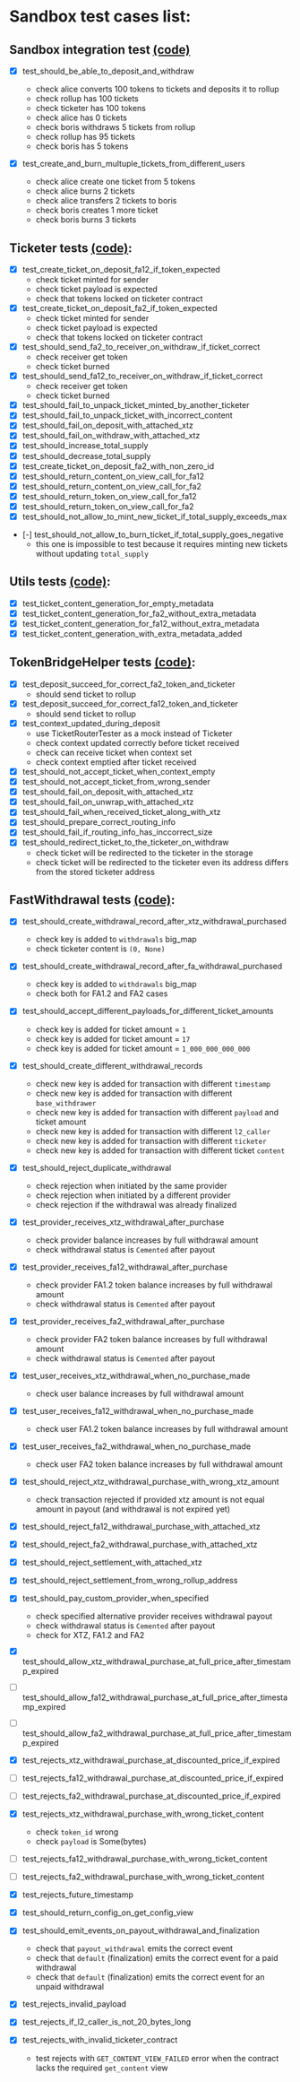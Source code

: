 # Sandbox test cases list:

## Sandbox integration test [(code)](test_communication.py)
- [x] test_should_be_able_to_deposit_and_withdraw
    - check alice converts 100 tokens to tickets and deposits it to rollup
    - check rollup has 100 tickets
    - check ticketer has 100 tokens
    - check alice has 0 tickets
    - check boris withdraws 5 tickets from rollup
    - check rollup has 95 tickets
    - check boris has 5 tokens

- [x] test_create_and_burn_multuple_tickets_from_different_users
    - check alice create one ticket from 5 tokens
    - check alice burns 2 tickets
    - check alice transfers 2 tickets to boris
    - check boris creates 1 more ticket
    - check boris burns 3 tickets

## Ticketer tests [(code)](test_ticketer.py):
- [x] test_create_ticket_on_deposit_fa12_if_token_expected
    - check ticket minted for sender
    - check ticket payload is expected
    - check that tokens locked on ticketer contract
- [x] test_create_ticket_on_deposit_fa2_if_token_expected
    - check ticket minted for sender
    - check ticket payload is expected
    - check that tokens locked on ticketer contract
- [x] test_should_send_fa2_to_receiver_on_withdraw_if_ticket_correct
    - check receiver get token
    - check ticket burned
- [x] test_should_send_fa12_to_receiver_on_withdraw_if_ticket_correct
    - check receiver get token
    - check ticket burned
- [x] test_should_fail_to_unpack_ticket_minted_by_another_ticketer
- [x] test_should_fail_to_unpack_ticket_with_incorrect_content
- [x] test_should_fail_on_deposit_with_attached_xtz
- [x] test_should_fail_on_withdraw_with_attached_xtz
- [x] test_should_increase_total_supply
- [x] test_should_decrease_total_supply
- [x] test_create_ticket_on_deposit_fa2_with_non_zero_id
- [x] test_should_return_content_on_view_call_for_fa12
- [x] test_should_return_content_on_view_call_for_fa2
- [x] test_should_return_token_on_view_call_for_fa12
- [x] test_should_return_token_on_view_call_for_fa2
- [x] test_should_not_allow_to_mint_new_ticket_if_total_supply_exceeds_max
- [-] test_should_not_allow_to_burn_ticket_if_total_supply_goes_negative
    - this one is impossible to test because it requires minting new tickets without updating `total_supply`

## Utils tests [(code)](test_utils.py):
- [x] test_ticket_content_generation_for_empty_metadata
- [x] test_ticket_content_generation_for_fa2_without_extra_metadata
- [x] test_ticket_content_generation_for_fa12_without_extra_metadata
- [x] test_ticket_content_generation_with_extra_metadata_added

## TokenBridgeHelper tests [(code)](test_token_bridge_helper.py):
- [x] test_deposit_succeed_for_correct_fa2_token_and_ticketer
    - should send ticket to rollup
- [x] test_deposit_succeed_for_correct_fa12_token_and_ticketer
    - should send ticket to rollup
- [x] test_context_updated_during_deposit
    - use TicketRouterTester as a mock instead of Ticketer
    - check context updated correctly before ticket received
    - check can receive ticket when context set
    - check context emptied after ticket received
- [x] test_should_not_accept_ticket_when_context_empty
- [x] test_should_not_accept_ticket_from_wrong_sender
- [x] test_should_fail_on_deposit_with_attached_xtz
- [x] test_should_fail_on_unwrap_with_attached_xtz
- [x] test_should_fail_when_received_ticket_along_with_xtz
- [x] test_should_prepare_correct_routing_info
- [x] test_should_fail_if_routing_info_has_inccorrect_size
- [x] test_should_redirect_ticket_to_the_ticketer_on_withdraw
    - check ticket will be redirected to the ticketer in the storage
    - check ticket will be redirected to the ticketer even its address differs from the stored ticketer address

## FastWithdrawal tests [(code)](test_fast_withdrawal.py):
- [x] test_should_create_withdrawal_record_after_xtz_withdrawal_purchased
    - check key is added to `withdrawals` big_map
    - check ticketer content is `(0, None)`

- [x] test_should_create_withdrawal_record_after_fa_withdrawal_purchased
    - check key is added to `withdrawals` big_map
    - check both for FA1.2 and FA2 cases

- [x] test_should_accept_different_payloads_for_different_ticket_amounts
    - check key is added for ticket amount = `1`
    - check key is added for ticket amount = `17`
    - check key is added for ticket amount = `1_000_000_000_000`

- [x] test_should_create_different_withdrawal_records
    - check new key is added for transaction with different `timestamp`
    - check new key is added for transaction with different `base_withdrawer`
    - check new key is added for transaction with different `payload` and ticket amount
    - check new key is added for transaction with different `l2_caller`
    - check new key is added for transaction with different `ticketer`
    - check new key is added for transaction with different ticket `content`

- [x] test_should_reject_duplicate_withdrawal
    - check rejection when initiated by the same provider
    - check rejection when initiated by a different provider
    - check rejection if the withdrawal was already finalized

- [x] test_provider_receives_xtz_withdrawal_after_purchase
    - check provider balance increases by full withdrawal amount
    - check withdrawal status is `Cemented` after payout

- [x] test_provider_receives_fa12_withdrawal_after_purchase
    - check provider FA1.2 token balance increases by full withdrawal amount
    - check withdrawal status is `Cemented` after payout

- [x] test_provider_receives_fa2_withdrawal_after_purchase
    - check provider FA2 token balance increases by full withdrawal amount
    - check withdrawal status is `Cemented` after payout

- [x] test_user_receives_xtz_withdrawal_when_no_purchase_made
    - check user balance increases by full withdrawal amount

- [x] test_user_receives_fa12_withdrawal_when_no_purchase_made
    - check user FA1.2 token balance increases by full withdrawal amount

- [x] test_user_receives_fa2_withdrawal_when_no_purchase_made
    - check user FA2 token balance increases by full withdrawal amount

- [x] test_should_reject_xtz_withdrawal_purchase_with_wrong_xtz_amount
    - check transaction rejected if provided xtz amount is not equal amount in payout (and withdrawal is not expired yet)

- [x] test_should_reject_fa12_withdrawal_purchase_with_attached_xtz
- [x] test_should_reject_fa2_withdrawal_purchase_with_attached_xtz
- [x] test_should_reject_settlement_with_attached_xtz
- [x] test_should_reject_settlement_from_wrong_rollup_address

- [x] test_should_pay_custom_provider_when_specified
    - check specified alternative provider receives withdrawal payout
    - check withdrawal status is `Cemented` after payout
    - check for XTZ, FA1.2 and FA2

- [x] test_should_allow_xtz_withdrawal_purchase_at_full_price_after_timestamp_expired
- [ ] test_should_allow_fa12_withdrawal_purchase_at_full_price_after_timestamp_expired
- [ ] test_should_allow_fa2_withdrawal_purchase_at_full_price_after_timestamp_expired

- [x] test_rejects_xtz_withdrawal_purchase_at_discounted_price_if_expired
- [ ] test_rejects_fa12_withdrawal_purchase_at_discounted_price_if_expired
- [ ] test_rejects_fa2_withdrawal_purchase_at_discounted_price_if_expired

- [x] test_rejects_xtz_withdrawal_purchase_with_wrong_ticket_content
    - check `token_id` wrong
    - check `payload` is Some(bytes)
- [ ] test_rejects_fa12_withdrawal_purchase_with_wrong_ticket_content
- [ ] test_rejects_fa2_withdrawal_purchase_with_wrong_ticket_content
- [x] test_rejects_future_timestamp
- [x] test_should_return_config_on_get_config_view

- [x] test_should_emit_events_on_payout_withdrawal_and_finalization
    - check that `payout_withdrawal` emits the correct event
    - check that `default` (finalization) emits the correct event for a paid withdrawal
    - check that `default` (finalization) emits the correct event for an unpaid withdrawal

- [x] test_rejects_invalid_payload
- [x] test_rejects_if_l2_caller_is_not_20_bytes_long
- [x] test_rejects_with_invalid_ticketer_contract
    - test rejects with `GET_CONTENT_VIEW_FAILED` error when the contract lacks the required `get_content` view
